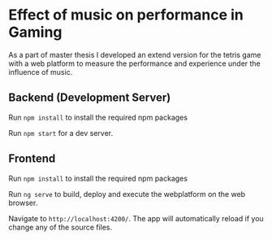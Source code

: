 

# Effect of music on performance in Gaming

As a part of master thesis I developed an extend version for the tetris game with a web platform to measure the performance and experience under the influence of music.

## Backend (Development Server)

Run `npm install` to install the required npm packages

Run `npm start` for a dev server. 

## Frontend

Run `npm install` to install the required npm packages

Run `ng serve` to build, deploy and execute the webplatform on the web browser.

Navigate to `http://localhost:4200/`. The app will automatically reload if you change any of the source files.
